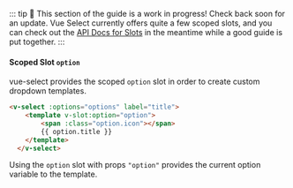 ::: tip 🚧
This section of the guide is a work in progress! Check back soon for an update.
Vue Select currently offers quite a few scoped slots, and you can check out the 
[API Docs for Slots](../api/slots.md) in the meantime while a good guide is put together.
:::

#### Scoped Slot `option`

vue-select provides the scoped `option` slot in order to create custom dropdown templates.

```html
<v-select :options="options" label="title">
    <template v-slot:option="option">
        <span :class="option.icon"></span>
        {{ option.title }}
    </template>
  </v-select>
``` 

Using the `option` slot with props `"option"` provides the current option variable to the template.

<CodePen url="NXBwYG" height="500"/>

